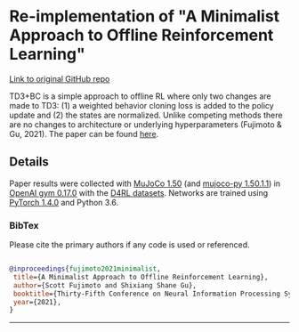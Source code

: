 # Re-implementation of "A Minimalist Approach to Offline Reinforcement Learning"

[Link to original GitHub repo](https://github.com/sfujim/TD3_BC/tree/main#a-minimalist-approach-to-offline-reinforcement-learning)

TD3+BC is a simple approach to offline RL where only two changes are made to TD3: (1) a weighted behavior cloning loss is added to the policy update and (2) the states are normalized. Unlike competing methods there are no changes to architecture or underlying hyperparameters (Fujimoto & Gu, 2021). The paper can be found [here](https://arxiv.org/abs/2106.06860).

## Details

Paper results were collected with [MuJoCo 1.50](http://www.mujoco.org/) (and [mujoco-py 1.50.1.1](https://github.com/openai/mujoco-py)) in [OpenAI gym 0.17.0](https://github.com/openai/gym) with the [D4RL datasets](https://github.com/rail-berkeley/d4rl). Networks are trained using [PyTorch 1.4.0](https://github.com/pytorch/pytorch) and Python 3.6.

### BibTex

Please cite the primary authors if any code is used or referenced.

```bibtex

@inproceedings{fujimoto2021minimalist,
 title={A Minimalist Approach to Offline Reinforcement Learning},
 author={Scott Fujimoto and Shixiang Shane Gu},
 booktitle={Thirty-Fifth Conference on Neural Information Processing Systems},
 year={2021},
}

```

---
